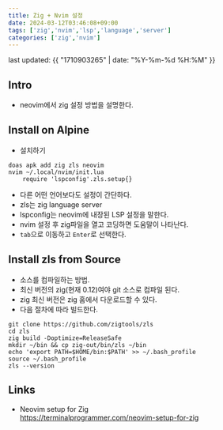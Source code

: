 ```yaml
---
title: Zig + Nvim 설정
date: 2024-03-12T03:46:08+09:00
tags: ['zig','nvim','lsp','language','server']
categories: ['zig','nvim']
---
```


last updated: {{ "1710903265" | date: "%Y-%m-%d %H:%M" }}

## Intro
* neovim에서 zig 설정 방법을 설명한다.

## Install on Alpine

* 설치하기

```console
doas apk add zig zls neovim
nvim ~/.local/nvim/init.lua
    require 'lspconfig'.zls.setup{}
```

* 다른 어떤 언어보다도 설정이 간단하다.
* zls는 zig language server
* lspconfig는 neovim에 내장된 LSP 설정을 말한다.
* nvim 설정 후 zig파일을 열고 코딩하면 도움말이 나타난다.
* `tab`으로 이동하고 `Enter`로 선택한다.

## Install zls from Source 

* 소스를 컴파일하는 방법.
* 최신 버전의 zig(현재 0.12)여야 git 소스로 컴파일 된다.
* zig 최신 버전은 zig 홈에서 다운로드할 수 있다.
* 다음 절차에 따라 빌드한다.

```console
git clone https://github.com/zigtools/zls
cd zls
zig build -Doptimize=ReleaseSafe
mkdir ~/bin && cp zig-out/bin/zls ~/bin
echo 'export PATH=$HOME/bin:$PATH' >> ~/.bash_profile
source ~/.bash_profile
zls --version
```

## Links
* Neovim setup for Zig  
<https://terminalprogrammer.com/neovim-setup-for-zig>
